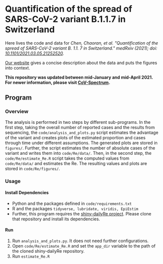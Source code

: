 # Quantification of the spread of SARS-CoV-2 variant B.1.1.7 in Switzerland

Here lives the code and data for *Chen, Chaoran, et al. "Quantification of the spread of SARS-CoV-2 variant B. 1.1. 7 in Switzerland." medRxiv (2021); doi: [10.1101/2021.03.05.21252520](https://www.medrxiv.org/content/10.1101/2021.03.05.21252520v1).*

[Our website](https://cevo-public.github.io/Quantification-of-the-spread-of-a-SARS-CoV-2-variant/) gives a concise description about the data and puts the figures into context. 

**This repository was updated between mid-January and mid-April 2021. For newer information, please visit [CoV-Spectrum](https://cov-spectrum.ethz.ch/).**


## Program

### Overview

The analysis is performed in two steps by different sub-programs. In the first step, taking the overall number of reported cases and the results from sequencing, the `code/analysis_and_plots.py` script estimates the advantage of the variant and creates plots of the estimated proportion and cases through time under different assumptions. The generated plots are stored in `figures/`. Further, the script estimates the number of absolute cases of the variant and writes them into `code/Re/data/`. Then, in the second step, the `code/Re/estimate_Re.R` script takes the computed values from `code/Re/data/` and estimates the Re. The resulting values and plots are stored in `code/Re/figures/`.

### Usage

#### Install Dependencies

- Python and the packages defined in `code/requirements.txt`
- R and the packages `tidyverse, lubridate, viridis, EpiEstim`
- Further, this program requires the [shiny-dailyRe project](https://github.com/covid-19-Re/shiny-dailyRe). Please clone that repository and install its dependencies.


#### Run

1. Run `analysis_and_plots.py`. It does not need further configurations.
2. Open `code/Re/estimate_Re.R` and set the `app_dir` variable to the path of the cloned shiny-dailyRe repository.
3. Run `estimate_Re.R`
